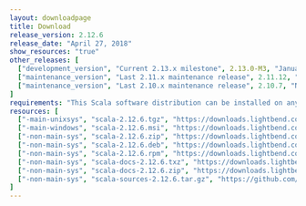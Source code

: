 ```yaml
---
layout: downloadpage
title: Download
release_version: 2.12.6
release_date: "April 27, 2018"
show_resources: "true"
other_releases: [
  ["development_version", "Current 2.13.x milestone", 2.13.0-M3, "January 31, 2018"],
  ["maintenance_version", "Last 2.11.x maintenance release", 2.11.12, "November 9, 2017"],
  ["maintenance_version", "Last 2.10.x maintenance release", 2.10.7, "November 9, 2017"]
]
requirements: "This Scala software distribution can be installed on any Unix-like or Windows system. It requires Java 8 or later, available <a href='http://www.java.com/'>here</a>."
resources: [
  ["-main-unixsys", "scala-2.12.6.tgz", "https://downloads.lightbend.com/scala/2.12.6/scala-2.12.6.tgz", "Mac OS X, Unix, Cygwin", "19.39M"],
  ["-main-windows", "scala-2.12.6.msi", "https://downloads.lightbend.com/scala/2.12.6/scala-2.12.6.msi", "Windows (msi installer)", "123.67M"],
  ["-non-main-sys", "scala-2.12.6.zip", "https://downloads.lightbend.com/scala/2.12.6/scala-2.12.6.zip", "Windows", "19.43M"],
  ["-non-main-sys", "scala-2.12.6.deb", "https://downloads.lightbend.com/scala/2.12.6/scala-2.12.6.deb", "Debian", "143.99M"],
  ["-non-main-sys", "scala-2.12.6.rpm", "https://downloads.lightbend.com/scala/2.12.6/scala-2.12.6.rpm", "RPM package", "123.98M"],
  ["-non-main-sys", "scala-docs-2.12.6.txz", "https://downloads.lightbend.com/scala/2.12.6/scala-docs-2.12.6.txz", "API docs", "53.14M"],
  ["-non-main-sys", "scala-docs-2.12.6.zip", "https://downloads.lightbend.com/scala/2.12.6/scala-docs-2.12.6.zip", "API docs", "107.37M"],
  ["-non-main-sys", "scala-sources-2.12.6.tar.gz", "https://github.com/scala/scala/archive/v2.12.6.tar.gz", "Sources", ""]
]
---
```


